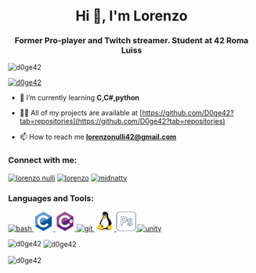 <h1 align="center">Hi 👋, I'm Lorenzo</h1>
<h3 align="center">Former Pro-player and Twitch streamer. Student at 42 Roma Luiss</h3>

<p align="left"> <img src="https://komarev.com/ghpvc/?username=d0ge42&label=Profile%20views&color=0e75b6&style=flat" alt="d0ge42" /> </p>

<p align="left"> <a href="https://github.com/ryo-ma/github-profile-trophy"><img src="https://github-profile-trophy.vercel.app/?username=d0ge42" alt="d0ge42" /></a> </p>

- 🌱 I’m currently learning **C,C#,python**

- 👨‍💻 All of my projects are available at [https://github.com/D0ge42?tab=repositories](https://github.com/D0ge42?tab=repositories)

- 📫 How to reach me **lorenzonulli42@gmail.com**

<h3 align="left">Connect with me:</h3>
<p align="left">
<a href="https://linkedin.com/in/lorenzo nulli" target="blank"><img align="center" src="https://raw.githubusercontent.com/rahuldkjain/github-profile-readme-generator/master/src/images/icons/Social/linked-in-alt.svg" alt="lorenzo nulli" height="30" width="40" /></a>
<a href="https://fb.com/lorenzo "midna" nulli" target="blank"><img align="center" src="https://raw.githubusercontent.com/rahuldkjain/github-profile-readme-generator/master/src/images/icons/Social/facebook.svg" alt="lorenzo "midna" nulli" height="30" width="40" /></a>
<a href="https://instagram.com/midnattv" target="blank"><img align="center" src="https://raw.githubusercontent.com/rahuldkjain/github-profile-readme-generator/master/src/images/icons/Social/instagram.svg" alt="midnattv" height="30" width="40" /></a>
</p>

<h3 align="left">Languages and Tools:</h3>
<p align="left"> <a href="https://www.gnu.org/software/bash/" target="_blank" rel="noreferrer"> <img src="https://www.vectorlogo.zone/logos/gnu_bash/gnu_bash-icon.svg" alt="bash" width="40" height="40"/> </a> <a href="https://www.cprogramming.com/" target="_blank" rel="noreferrer"> <img src="https://raw.githubusercontent.com/devicons/devicon/master/icons/c/c-original.svg" alt="c" width="40" height="40"/> </a> <a href="https://www.w3schools.com/cs/" target="_blank" rel="noreferrer"> <img src="https://raw.githubusercontent.com/devicons/devicon/master/icons/csharp/csharp-original.svg" alt="csharp" width="40" height="40"/> </a> <a href="https://git-scm.com/" target="_blank" rel="noreferrer"> <img src="https://www.vectorlogo.zone/logos/git-scm/git-scm-icon.svg" alt="git" width="40" height="40"/> </a> <a href="https://www.linux.org/" target="_blank" rel="noreferrer"> <img src="https://raw.githubusercontent.com/devicons/devicon/master/icons/linux/linux-original.svg" alt="linux" width="40" height="40"/> </a> <a href="https://www.photoshop.com/en" target="_blank" rel="noreferrer"> <img src="https://raw.githubusercontent.com/devicons/devicon/master/icons/photoshop/photoshop-line.svg" alt="photoshop" width="40" height="40"/> </a> <a href="https://unity.com/" target="_blank" rel="noreferrer"> <img src="https://www.vectorlogo.zone/logos/unity3d/unity3d-icon.svg" alt="unity" width="40" height="40"/> </a> </p>

<p><img align="left" src="https://github-readme-stats.vercel.app/api/top-langs?username=d0ge42&show_icons=true&locale=en&layout=compact" alt="d0ge42" /></p>

<p>&nbsp;<img align="center" src="https://github-readme-stats.vercel.app/api?username=d0ge42&show_icons=true&locale=en" alt="d0ge42" /></p>

<p><img align="center" src="https://github-readme-streak-stats.herokuapp.com/?user=d0ge42&" alt="d0ge42" /></p>
